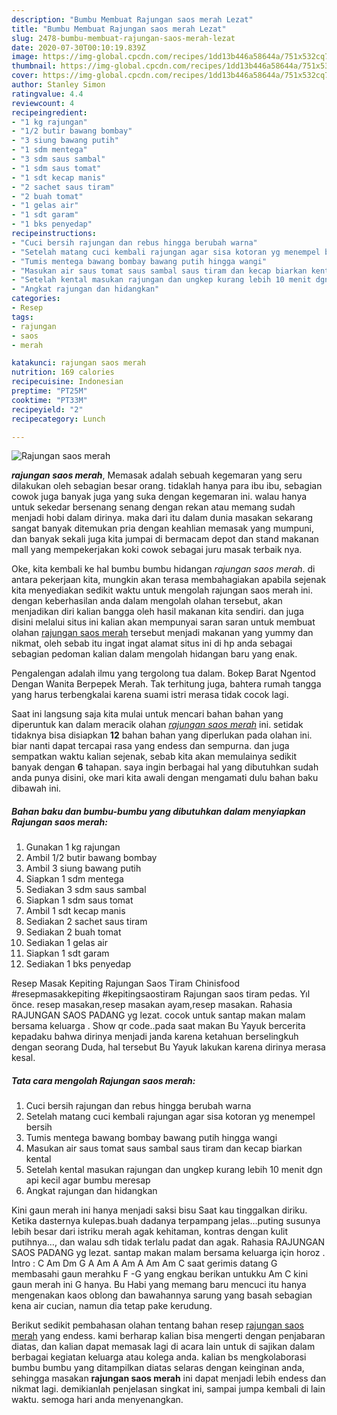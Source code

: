 ```yaml
---
description: "Bumbu Membuat Rajungan saos merah Lezat"
title: "Bumbu Membuat Rajungan saos merah Lezat"
slug: 2478-bumbu-membuat-rajungan-saos-merah-lezat
date: 2020-07-30T00:10:19.839Z
image: https://img-global.cpcdn.com/recipes/1dd13b446a58644a/751x532cq70/rajungan-saos-merah-foto-resep-utama.jpg
thumbnail: https://img-global.cpcdn.com/recipes/1dd13b446a58644a/751x532cq70/rajungan-saos-merah-foto-resep-utama.jpg
cover: https://img-global.cpcdn.com/recipes/1dd13b446a58644a/751x532cq70/rajungan-saos-merah-foto-resep-utama.jpg
author: Stanley Simon
ratingvalue: 4.4
reviewcount: 4
recipeingredient:
- "1 kg rajungan"
- "1/2 butir bawang bombay"
- "3 siung bawang putih"
- "1 sdm mentega"
- "3 sdm saus sambal"
- "1 sdm saus tomat"
- "1 sdt kecap manis"
- "2 sachet saus tiram"
- "2 buah tomat"
- "1 gelas air"
- "1 sdt garam"
- "1 bks penyedap"
recipeinstructions:
- "Cuci bersih rajungan dan rebus hingga berubah warna"
- "Setelah matang cuci kembali rajungan agar sisa kotoran yg menempel bersih"
- "Tumis mentega bawang bombay bawang putih hingga wangi"
- "Masukan air saus tomat saus sambal saus tiram dan kecap biarkan kental"
- "Setelah kental masukan rajungan dan ungkep kurang lebih 10 menit dgn api kecil agar bumbu meresap"
- "Angkat rajungan dan hidangkan"
categories:
- Resep
tags:
- rajungan
- saos
- merah

katakunci: rajungan saos merah 
nutrition: 169 calories
recipecuisine: Indonesian
preptime: "PT25M"
cooktime: "PT33M"
recipeyield: "2"
recipecategory: Lunch

---
```



![Rajungan saos merah](https://img-global.cpcdn.com/recipes/1dd13b446a58644a/751x532cq70/rajungan-saos-merah-foto-resep-utama.jpg)

<b><i>rajungan saos merah</i></b>, Memasak adalah sebuah kegemaran yang seru dilakukan oleh sebagian besar orang. tidaklah hanya para ibu ibu, sebagian cowok juga banyak juga yang suka dengan kegemaran ini. walau hanya untuk sekedar bersenang senang dengan rekan atau memang sudah menjadi hobi dalam dirinya. maka dari itu dalam dunia masakan sekarang sangat banyak ditemukan pria dengan keahlian memasak yang mumpuni, dan banyak sekali juga kita jumpai di bermacam depot dan stand makanan mall yang mempekerjakan koki cowok sebagai juru masak terbaik nya.

Oke, kita kembali ke hal bumbu bumbu hidangan <i>rajungan saos merah</i>. di antara pekerjaan kita, mungkin akan terasa membahagiakan apabila sejenak kita menyediakan sedikit waktu untuk mengolah rajungan saos merah ini. dengan keberhasilan anda dalam mengolah olahan tersebut, akan menjadikan diri kalian bangga oleh hasil makanan kita sendiri. dan juga disini melalui situs ini kalian akan mempunyai saran saran untuk membuat olahan <u>rajungan saos merah</u> tersebut menjadi makanan yang yummy dan nikmat, oleh sebab itu ingat ingat alamat situs ini di hp anda sebagai sebagian pedoman kalian dalam mengolah hidangan baru yang enak.

Pengalengan adalah ilmu yang tergolong tua dalam. Bokep Barat Ngentod Dengan Wanita Berpepek Merah. Tak terhitung juga, bahtera rumah tangga yang harus terbengkalai karena suami istri merasa tidak cocok lagi.


Saat ini langsung saja kita mulai untuk mencari bahan bahan yang diperuntuk kan dalam meracik olahan <u><i>rajungan saos merah</i></u> ini. setidak tidaknya bisa disiapkan <b>12</b> bahan bahan yang diperlukan pada olahan ini. biar nanti dapat tercapai rasa yang endess dan sempurna. dan juga sempatkan waktu kalian sejenak, sebab kita akan memulainya sedikit banyak dengan <b>6</b> tahapan. saya ingin berbagai hal yang dibutuhkan sudah anda punya disini, oke mari kita awali dengan mengamati dulu bahan baku dibawah ini.

<!--inarticleads1-->

##### Bahan baku dan bumbu-bumbu yang dibutuhkan dalam menyiapkan Rajungan saos merah:

1. Gunakan 1 kg rajungan
1. Ambil 1/2 butir bawang bombay
1. Ambil 3 siung bawang putih
1. Siapkan 1 sdm mentega
1. Sediakan 3 sdm saus sambal
1. Siapkan 1 sdm saus tomat
1. Ambil 1 sdt kecap manis
1. Sediakan 2 sachet saus tiram
1. Sediakan 2 buah tomat
1. Sediakan 1 gelas air
1. Siapkan 1 sdt garam
1. Sediakan 1 bks penyedap


Resep Masak Kepiting Rajungan Saos Tiram Chinisfood #resepmasakkepiting #kepitingsaostiram Rajungan saos tiram pedas. Yıl önce. resep masakan,resep masakan ayam,resep masakan. Rahasia RAJUNGAN SAOS PADANG yg lezat. cocok untuk santap makan malam bersama keluarga . Show qr code..pada saat makan Bu Yayuk bercerita kepadaku bahwa dirinya menjadi janda karena ketahuan berselingkuh dengan seorang Duda, hal tersebut Bu Yayuk lakukan karena dirinya merasa kesal. 

<!--inarticleads2-->

##### Tata cara mengolah Rajungan saos merah:

1. Cuci bersih rajungan dan rebus hingga berubah warna
1. Setelah matang cuci kembali rajungan agar sisa kotoran yg menempel bersih
1. Tumis mentega bawang bombay bawang putih hingga wangi
1. Masukan air saus tomat saus sambal saus tiram dan kecap biarkan kental
1. Setelah kental masukan rajungan dan ungkep kurang lebih 10 menit dgn api kecil agar bumbu meresap
1. Angkat rajungan dan hidangkan


Kini gaun merah ini hanya menjadi saksi bisu Saat kau tinggalkan diriku. Ketika dasternya kulepas.buah dadanya terpampang jelas…puting susunya lebih besar dari istriku merah agak kehitaman, kontras dengan kulit putihnya…, dan walau sdh tidak terlalu padat dan agak. Rahasia RAJUNGAN SAOS PADANG yg lezat. santap makan malam bersama keluarga için horoz . Intro : C Am Dm G A Am A Am A Am Am C saat gerimis datang G membasahi gaun merahku F -G yang engkau berikan untukku Am C kini gaun merah ini G hanya. Bu Habi yang memang baru mencuci itu hanya mengenakan kaos oblong dan bawahannya sarung yang basah sebagian kena air cucian, namun dia tetap pake kerudung. 

Berikut sedikit pembahasan olahan tentang bahan resep <u>rajungan saos merah</u> yang endess. kami berharap kalian bisa mengerti dengan penjabaran diatas, dan kalian dapat memasak lagi di acara lain untuk di sajikan dalam berbagai kegiatan keluarga atau kolega anda. kalian bs mengkolaborasi bumbu bumbu yang ditampilkan diatas selaras dengan keinginan anda, sehingga masakan <b>rajungan saos merah</b> ini dapat menjadi lebih endess dan nikmat lagi. demikianlah penjelasan singkat ini, sampai jumpa kembali di lain waktu. semoga hari anda menyenangkan.
